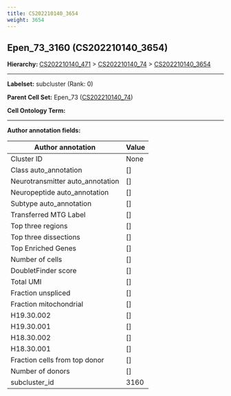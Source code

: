 ```yaml
---
title: CS202210140_3654
weight: 3654
---
```

## Epen_73_3160 (CS202210140_3654)
<b>Hierarchy: </b>
[CS202210140_471](https://purl.brain-bican.org/taxonomy/CS202210140#CS202210140_471) >
[CS202210140_74](https://purl.brain-bican.org/taxonomy/CS202210140#CS202210140_74) >
[CS202210140_3654](https://purl.brain-bican.org/taxonomy/CS202210140#CS202210140_3654)

---


**Labelset:** subcluster (Rank: 0)

**Parent Cell Set:** Epen_73 ([CS202210140_74](https://purl.brain-bican.org/taxonomy/CS202210140#CS202210140_74))



**Cell Ontology Term:** 

[MARKER GENES.]: #


---

[TRANSFERRED ANNOTATIONS.]: #


[AUTHOR ANNOTATION FIELDS.]: #


**Author annotation fields:**

| Author annotation | Value |
|-------------------|-------|
|Cluster ID|None|
|Class auto_annotation|[]|
|Neurotransmitter auto_annotation|[]|
|Neuropeptide auto_annotation|[]|
|Subtype auto_annotation|[]|
|Transferred MTG Label|[]|
|Top three regions|[]|
|Top three dissections|[]|
|Top Enriched Genes|[]|
|Number of cells|[]|
|DoubletFinder score|[]|
|Total UMI|[]|
|Fraction unspliced|[]|
|Fraction mitochondrial|[]|
|H19.30.002|[]|
|H19.30.001|[]|
|H18.30.002|[]|
|H18.30.001|[]|
|Fraction cells from top donor|[]|
|Number of donors|[]|
|subcluster_id|3160|
